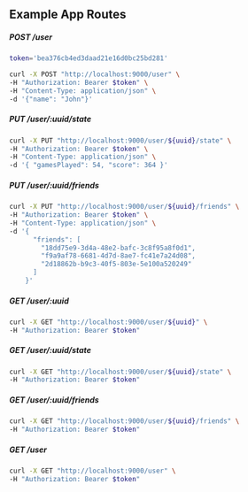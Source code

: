 ## Example App Routes

##### POST /user
```bash
token='bea376cb4ed3daad21e16d0bc25bd281'

curl -X POST "http://localhost:9000/user" \
-H "Authorization: Bearer $token" \
-H "Content-Type: application/json" \
-d '{"name": "John"}'
```

##### PUT /user/:uuid/state
```bash
curl -X PUT "http://localhost:9000/user/${uuid}/state" \
-H "Authorization: Bearer $token" \
-H "Content-Type: application/json" \
-d '{ "gamesPlayed": 54, "score": 364 }'
```

##### PUT /user/:uuid/friends
```bash
curl -X PUT "http://localhost:9000/user/${uuid}/friends" \
-H "Authorization: Bearer $token" \
-H "Content-Type: application/json" \
-d '{
      "friends": [
        "18dd75e9-3d4a-48e2-bafc-3c8f95a8f0d1",
        "f9a9af78-6681-4d7d-8ae7-fc41e7a24d08",
        "2d18862b-b9c3-40f5-803e-5e100a520249"
      ]
    }'
```

##### GET /user/:uuid
```bash
curl -X GET "http://localhost:9000/user/${uuid}" \
-H "Authorization: Bearer $token"
```

##### GET /user/:uuid/state
```bash
curl -X GET "http://localhost:9000/user/${uuid}/state" \
-H "Authorization: Bearer $token"
```

##### GET /user/:uuid/friends
```bash
curl -X GET "http://localhost:9000/user/${uuid}/friends" \
-H "Authorization: Bearer $token"
```

##### GET /user
```bash
curl -X GET "http://localhost:9000/user" \
-H "Authorization: Bearer $token"
```
